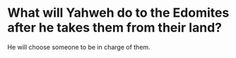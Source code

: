 # What will Yahweh do to the Edomites after he takes them from their land?

He will choose someone to be in charge of them.
